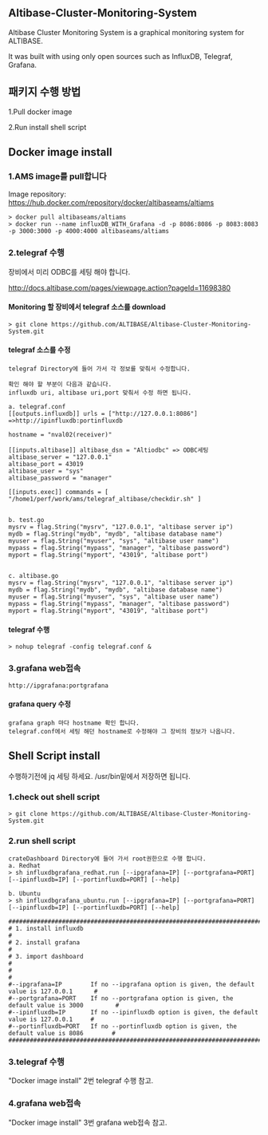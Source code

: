 ## Altibase-Cluster-Monitoring-System
Altibase Cluster Monitoring System is a graphical monitoring system for ALTIBASE.

It was built with using only open sources such as InfluxDB, Telegraf, Grafana.

## 패키지 수행 방법
1.Pull docker image 

2.Run install shell script 
## Docker image install
### 1.AMS image를 pull합니다
Image repository: https://hub.docker.com/repository/docker/altibaseams/altiams
```
> docker pull altibaseams/altiams
> docker run --name influxDB_WITH_Grafana -d -p 8086:8086 -p 8083:8083 -p 3000:3000 -p 4000:4000 altibaseams/altiams
```
### 2.telegraf 수행
장비에서 미리 ODBC를 세팅 해야 합니다.

http://docs.altibase.com/pages/viewpage.action?pageId=11698380
#### Monitoring 할 장비에서 telegraf 소스를 download
```
> git clone https://github.com/ALTIBASE/Altibase-Cluster-Monitoring-System.git
```
#### telegraf 소스를 수정
```
telegraf Directory에 들어 가서 각 정보를 맞춰서 수정합니다.

확인 해야 할 부분이 다음과 같습니다. 
influxdb uri, altibase uri,port 맞춰서 수정 하면 됩니다. 
 
a. telegraf.conf
[[outputs.influxdb]] urls = ["http://127.0.0.1:8086"] =>http://ipinfluxdb:portinfluxdb

hostname = "nval02(receiver)"

[[inputs.altibase]] altibase_dsn = "Altiodbc" => ODBC세팅
altibase_server = "127.0.0.1"
altibase_port = 43019
altibase_user = "sys"
altibase_password = "manager"

[[inputs.exec]] commands = [ "/home1/perf/work/ams/telegraf_altibase/checkdir.sh" ]


b. test.go
mysrv = flag.String("mysrv", "127.0.0.1", "altibase server ip")
mydb = flag.String("mydb", "mydb", "altibase database name")
myuser = flag.String("myuser", "sys", "altibase user name")
mypass = flag.String("mypass", "manager", "altibase password")
myport = flag.String("myport", "43019", "altibase port")


c. altibase.go
mysrv = flag.String("mysrv", "127.0.0.1", "altibase server ip")
mydb = flag.String("mydb", "mydb", "altibase database name")
myuser = flag.String("myuser", "sys", "altibase user name")
mypass = flag.String("mypass", "manager", "altibase password")
myport = flag.String("myport", "43019", "altibase port")
```
#### telegraf 수행
```
> nohup telegraf -config telegraf.conf &
```
### 3.grafana web접속
```
http://ipgrafana:portgrafana
```
#### grafana query 수정
```
grafana graph 마다 hostname 확인 합니다. 
telegraf.conf에서 세팅 해던 hostname로 수정해야 그 장비의 정보가 나옵니다.
```
## Shell Script install
수행하기전에 jq 세팅 하세요.  /usr/bin밑에서 저장하면 됩니다.

### 1.check out shell script 
```
> git clone https://github.com/ALTIBASE/Altibase-Cluster-Monitoring-System.git
```
### 2.run shell script
```
crateDashboard Directory에 들어 가서 root권한으로 수행 합니다.
a. Redhat
> sh influxdbgrafana_redhat.run [--ipgrafana=IP] [--portgrafana=PORT] [--ipinfluxdb=IP] [--portinfluxdb=PORT] [--help]
 
b. Ubuntu
> sh influxdbgrafana_ubuntu.run [--ipgrafana=IP] [--portgrafana=PORT] [--ipinfluxdb=IP] [--portinfluxdb=PORT] [--help]
 
###############################################################################################
# 1. install influxdb                                                                         #
# 2. install grafana                                                                          #
# 3. import dashboard                                                                         #
#                                                                                             #
#--ipgrafana=IP        If no --ipgrafana option is given, the default value is 127.0.0.1      # 
#--portgrafana=PORT    If no --portgrafana option is given, the default value is 3000         #  
#--ipinfluxdb=IP       If no --ipinfluxdb option is given, the default value is 127.0.0.1     #
#--portinfluxdb=PORT   If no --portinfluxdb option is given, the default value is 8086        #   
###############################################################################################
```
### 3.telegraf 수행
"Docker image install" 2번 telegraf 수행 참고.
### 4.grafana web접속
"Docker image install" 3번 grafana web접속 참고.
